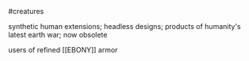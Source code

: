 #creatures 

synthetic human extensions; headless designs; products of humanity's latest earth war; now obsolete

users of refined [[EBONY]] armor